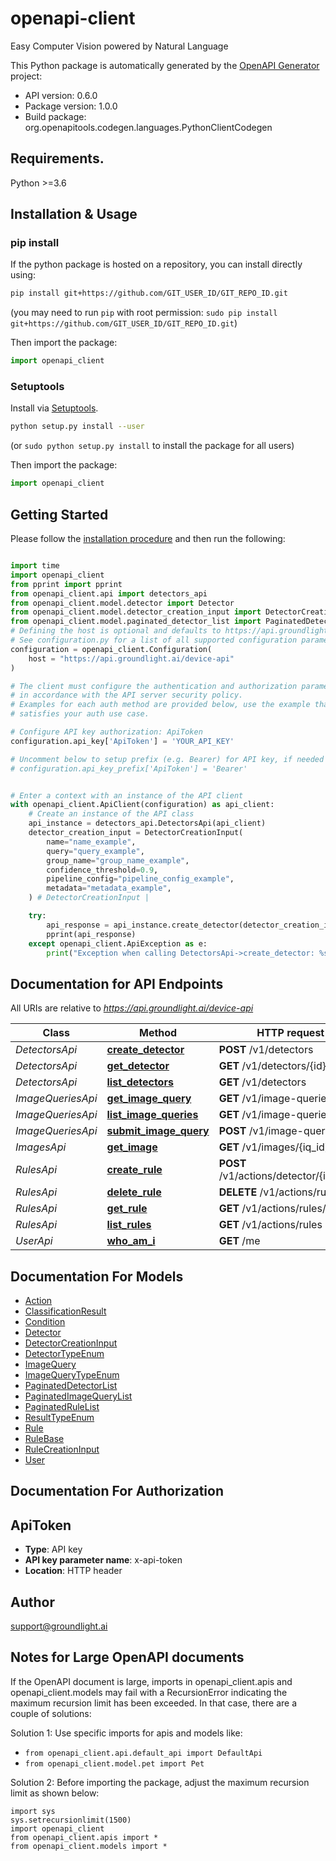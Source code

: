 # openapi-client
Easy Computer Vision powered by Natural Language

This Python package is automatically generated by the [OpenAPI Generator](https://openapi-generator.tech) project:

- API version: 0.6.0
- Package version: 1.0.0
- Build package: org.openapitools.codegen.languages.PythonClientCodegen

## Requirements.

Python >=3.6

## Installation & Usage
### pip install

If the python package is hosted on a repository, you can install directly using:

```sh
pip install git+https://github.com/GIT_USER_ID/GIT_REPO_ID.git
```
(you may need to run `pip` with root permission: `sudo pip install git+https://github.com/GIT_USER_ID/GIT_REPO_ID.git`)

Then import the package:
```python
import openapi_client
```

### Setuptools

Install via [Setuptools](http://pypi.python.org/pypi/setuptools).

```sh
python setup.py install --user
```
(or `sudo python setup.py install` to install the package for all users)

Then import the package:
```python
import openapi_client
```

## Getting Started

Please follow the [installation procedure](#installation--usage) and then run the following:

```python

import time
import openapi_client
from pprint import pprint
from openapi_client.api import detectors_api
from openapi_client.model.detector import Detector
from openapi_client.model.detector_creation_input import DetectorCreationInput
from openapi_client.model.paginated_detector_list import PaginatedDetectorList
# Defining the host is optional and defaults to https://api.groundlight.ai/device-api
# See configuration.py for a list of all supported configuration parameters.
configuration = openapi_client.Configuration(
    host = "https://api.groundlight.ai/device-api"
)

# The client must configure the authentication and authorization parameters
# in accordance with the API server security policy.
# Examples for each auth method are provided below, use the example that
# satisfies your auth use case.

# Configure API key authorization: ApiToken
configuration.api_key['ApiToken'] = 'YOUR_API_KEY'

# Uncomment below to setup prefix (e.g. Bearer) for API key, if needed
# configuration.api_key_prefix['ApiToken'] = 'Bearer'


# Enter a context with an instance of the API client
with openapi_client.ApiClient(configuration) as api_client:
    # Create an instance of the API class
    api_instance = detectors_api.DetectorsApi(api_client)
    detector_creation_input = DetectorCreationInput(
        name="name_example",
        query="query_example",
        group_name="group_name_example",
        confidence_threshold=0.9,
        pipeline_config="pipeline_config_example",
        metadata="metadata_example",
    ) # DetectorCreationInput | 

    try:
        api_response = api_instance.create_detector(detector_creation_input)
        pprint(api_response)
    except openapi_client.ApiException as e:
        print("Exception when calling DetectorsApi->create_detector: %s\n" % e)
```

## Documentation for API Endpoints

All URIs are relative to *https://api.groundlight.ai/device-api*

Class | Method | HTTP request | Description
------------ | ------------- | ------------- | -------------
*DetectorsApi* | [**create_detector**](docs/DetectorsApi.md#create_detector) | **POST** /v1/detectors | 
*DetectorsApi* | [**get_detector**](docs/DetectorsApi.md#get_detector) | **GET** /v1/detectors/{id} | 
*DetectorsApi* | [**list_detectors**](docs/DetectorsApi.md#list_detectors) | **GET** /v1/detectors | 
*ImageQueriesApi* | [**get_image_query**](docs/ImageQueriesApi.md#get_image_query) | **GET** /v1/image-queries/{id} | 
*ImageQueriesApi* | [**list_image_queries**](docs/ImageQueriesApi.md#list_image_queries) | **GET** /v1/image-queries | 
*ImageQueriesApi* | [**submit_image_query**](docs/ImageQueriesApi.md#submit_image_query) | **POST** /v1/image-queries | 
*ImagesApi* | [**get_image**](docs/ImagesApi.md#get_image) | **GET** /v1/images/{iq_id} | 
*RulesApi* | [**create_rule**](docs/RulesApi.md#create_rule) | **POST** /v1/actions/detector/{id}/rules | 
*RulesApi* | [**delete_rule**](docs/RulesApi.md#delete_rule) | **DELETE** /v1/actions/rules/{id} | 
*RulesApi* | [**get_rule**](docs/RulesApi.md#get_rule) | **GET** /v1/actions/rules/{id} | 
*RulesApi* | [**list_rules**](docs/RulesApi.md#list_rules) | **GET** /v1/actions/rules | 
*UserApi* | [**who_am_i**](docs/UserApi.md#who_am_i) | **GET** /me | 


## Documentation For Models

 - [Action](docs/Action.md)
 - [ClassificationResult](docs/ClassificationResult.md)
 - [Condition](docs/Condition.md)
 - [Detector](docs/Detector.md)
 - [DetectorCreationInput](docs/DetectorCreationInput.md)
 - [DetectorTypeEnum](docs/DetectorTypeEnum.md)
 - [ImageQuery](docs/ImageQuery.md)
 - [ImageQueryTypeEnum](docs/ImageQueryTypeEnum.md)
 - [PaginatedDetectorList](docs/PaginatedDetectorList.md)
 - [PaginatedImageQueryList](docs/PaginatedImageQueryList.md)
 - [PaginatedRuleList](docs/PaginatedRuleList.md)
 - [ResultTypeEnum](docs/ResultTypeEnum.md)
 - [Rule](docs/Rule.md)
 - [RuleBase](docs/RuleBase.md)
 - [RuleCreationInput](docs/RuleCreationInput.md)
 - [User](docs/User.md)


## Documentation For Authorization


## ApiToken

- **Type**: API key
- **API key parameter name**: x-api-token
- **Location**: HTTP header


## Author

support@groundlight.ai


## Notes for Large OpenAPI documents
If the OpenAPI document is large, imports in openapi_client.apis and openapi_client.models may fail with a
RecursionError indicating the maximum recursion limit has been exceeded. In that case, there are a couple of solutions:

Solution 1:
Use specific imports for apis and models like:
- `from openapi_client.api.default_api import DefaultApi`
- `from openapi_client.model.pet import Pet`

Solution 2:
Before importing the package, adjust the maximum recursion limit as shown below:
```
import sys
sys.setrecursionlimit(1500)
import openapi_client
from openapi_client.apis import *
from openapi_client.models import *
```

